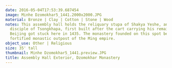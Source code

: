 ```yaml
---
date: 2016-05-04T17:53:39.687454
image: Minhe Dzomokhar5_1441.2000x2000.JPG
material: Bronze | Clay | Cotton | Stone | Wood
notes: This assembly hall holds the reliquary stupa of Shakya Yeshe, an important
  disciple of Tsongkhapa, first built after the cart carrying his remains back from
  Beijing got stuck here in 1435. The monastery founded on this spot became an important
  fortified monastic outpost of the Ming empire.
object_use: Other | Religious
size: 35' tall
thumbnail: Minhe Dzomokhar5_1441.preview.JPG
title: Assembly Hall Exterior, Dzomokhar Monastery
---
```


